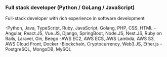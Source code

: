 ### Full stack developer (Python / GoLang / JavaScript)

Full-stack developer with rich experience in software development

-Python, Java, TypeScript, Ruby, JavaScript, Golang, PHP, CSS, HTML
-Angular, React.JS, Vue.JS, Django, SpringBoot, Node.JS, Nest.JS, Ruby on Rails, Laravel, Gin, Beego
-AWS EC2, AWS ECS, AWS Lambda, AWS S3, AWS Cloud Front, Docker
-Blockchain, Cryptocurrency, Web3.JS, Ether.js
-PostgreSQL, MongoDB, MySQL
